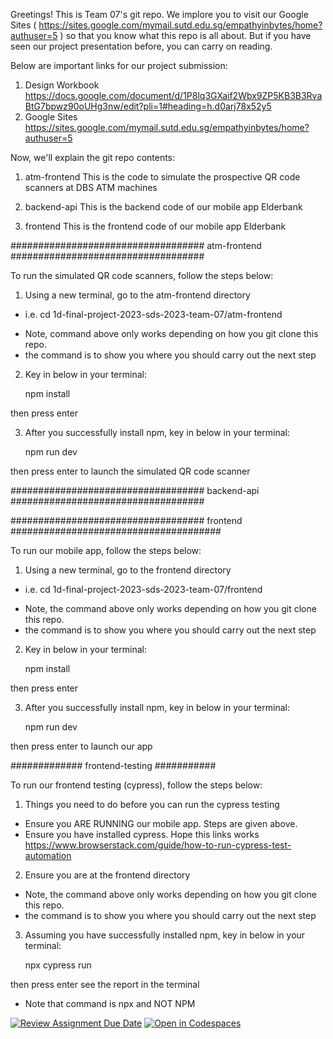 Greetings! This is Team 07's git repo. 
We implore you to visit our Google Sites ( https://sites.google.com/mymail.sutd.edu.sg/empathyinbytes/home?authuser=5 ) so that you know what this repo is all about.
But if you have seen our project presentation before, you can carry on reading.


Below are important links for our project submission:
1) Design Workbook
https://docs.google.com/document/d/1P8lq3GXaif2Wbx9ZP5KB3B3RvaBtG7bpwz90oUHg3nw/edit?pli=1#heading=h.d0arj78x52y5
2) Google Sites
https://sites.google.com/mymail.sutd.edu.sg/empathyinbytes/home?authuser=5

Now, we'll explain the git repo contents:

1) atm-frontend
This is the code to simulate the prospective QR code scanners at DBS ATM machines 

2) backend-api
This is the backend code of our mobile app Elderbank

3) frontend
This is the frontend code of our mobile app Elderbank

################################### atm-frontend ###################################

To run the simulated QR code scanners, follow the steps below:

1) Using a new terminal, go to the atm-frontend directory
- i.e. cd 1d-final-project-2023-sds-2023-team-07/atm-frontend
* Note, command above only works depending on how you git clone this repo.
* the command is to show you where you should carry out the next step

2) Key in below in your terminal:

      npm install

  then press enter 

3) After you successfully install npm, key in below in your terminal:

      npm run dev

  then press enter to launch the simulated QR code scanner

################################### backend-api ###################################

################################### frontend ######################################

To run our mobile app, follow the steps below:

1) Using a new terminal, go to the frontend directory
- i.e. cd 1d-final-project-2023-sds-2023-team-07/frontend
* Note, the command above only works depending on how you git clone this repo.
* the command is to show you where you should carry out the next step

2) Key in below in your terminal:

      npm install

  then press enter 

3) After you successfully install npm, key in below in your terminal:

      npm run dev

  then press enter to launch our app

############# frontend-testing ###########

To run our frontend testing (cypress), follow the steps below:

1) Things you need to do before you can run the cypress testing 
- Ensure you ARE RUNNING our mobile app. Steps are given above. 
- Ensure you have installed cypress. Hope this links works https://www.browserstack.com/guide/how-to-run-cypress-test-automation  

2) Ensure you are at the frontend directory
* Note, the command above only works depending on how you git clone this repo.
* the command is to show you where you should carry out the next step

3) Assuming you have successfully installed npm, key in below in your terminal:

      npx cypress run

  then press enter see the report in the terminal
* Note that command is npx and NOT NPM


[![Review Assignment Due Date](https://classroom.github.com/assets/deadline-readme-button-24ddc0f5d75046c5622901739e7c5dd533143b0c8e959d652212380cedb1ea36.svg)](https://classroom.github.com/a/PW-Vmbf6)
[![Open in Codespaces](https://classroom.github.com/assets/launch-codespace-7f7980b617ed060a017424585567c406b6ee15c891e84e1186181d67ecf80aa0.svg)](https://classroom.github.com/open-in-codespaces?assignment_repo_id=11170092)
